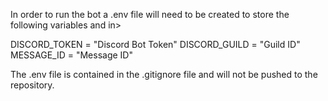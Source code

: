 In order to run the bot a .env file will need to be created to store the following variables and in>

DISCORD_TOKEN = "Discord Bot Token"
DISCORD_GUILD = "Guild ID"
MESSAGE_ID = "Message ID"

The .env file is contained in the .gitignore file and will not be pushed to the repository.
